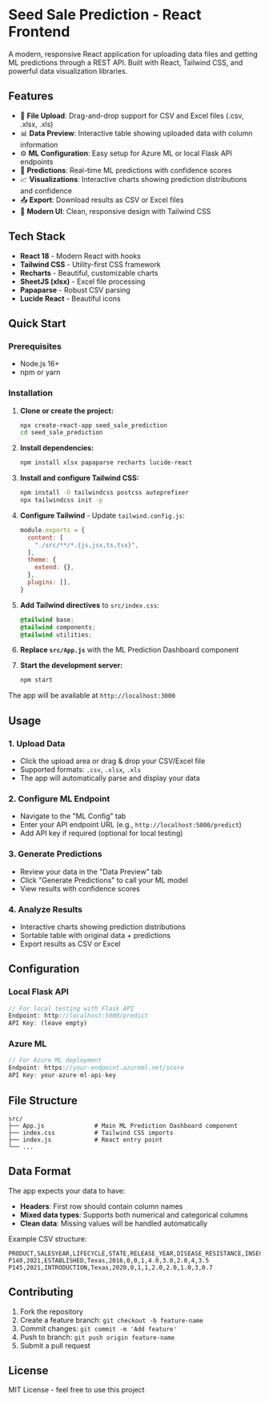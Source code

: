 # Seed Sale Prediction - React Frontend

A modern, responsive React application for uploading data files and getting ML predictions through a REST API. Built with React, Tailwind CSS, and powerful data visualization libraries.

## Features

- 📁 **File Upload**: Drag-and-drop support for CSV and Excel files (.csv, .xlsx, .xls)
- 📊 **Data Preview**: Interactive table showing uploaded data with column information
- ⚙️ **ML Configuration**: Easy setup for Azure ML or local Flask API endpoints
- 🔮 **Predictions**: Real-time ML predictions with confidence scores
- 📈 **Visualizations**: Interactive charts showing prediction distributions and confidence
- 📤 **Export**: Download results as CSV or Excel files
- 🎨 **Modern UI**: Clean, responsive design with Tailwind CSS

## Tech Stack

- **React 18** - Modern React with hooks
- **Tailwind CSS** - Utility-first CSS framework
- **Recharts** - Beautiful, customizable charts
- **SheetJS (xlsx)** - Excel file processing
- **Papaparse** - Robust CSV parsing
- **Lucide React** - Beautiful icons

## Quick Start

### Prerequisites

- Node.js 16+ 
- npm or yarn

### Installation

1. **Clone or create the project:**
   ```bash
   npx create-react-app seed_sale_prediction
   cd seed_sale_prediction
   ```

2. **Install dependencies:**
   ```bash
   npm install xlsx papaparse recharts lucide-react
   ```

3. **Install and configure Tailwind CSS:**
   ```bash
   npm install -D tailwindcss postcss autoprefixer
   npx tailwindcss init -p
   ```

4. **Configure Tailwind** - Update `tailwind.config.js`:
   ```javascript
   module.exports = {
     content: [
       "./src/**/*.{js,jsx,ts,tsx}",
     ],
     theme: {
       extend: {},
     },
     plugins: [],
   }
   ```

5. **Add Tailwind directives** to `src/index.css`:
   ```css
   @tailwind base;
   @tailwind components;
   @tailwind utilities;
   ```

6. **Replace `src/App.js`** with the ML Prediction Dashboard component

7. **Start the development server:**
   ```bash
   npm start
   ```

The app will be available at `http://localhost:3000`

## Usage

### 1. Upload Data
- Click the upload area or drag & drop your CSV/Excel file
- Supported formats: `.csv`, `.xlsx`, `.xls`
- The app will automatically parse and display your data

### 2. Configure ML Endpoint
- Navigate to the "ML Config" tab
- Enter your API endpoint URL (e.g., `http://localhost:5000/predict`)
- Add API key if required (optional for local testing)

### 3. Generate Predictions
- Review your data in the "Data Preview" tab
- Click "Generate Predictions" to call your ML model
- View results with confidence scores

### 4. Analyze Results
- Interactive charts showing prediction distributions
- Sortable table with original data + predictions
- Export results as CSV or Excel

## Configuration

### Local Flask API
```javascript
// For local testing with Flask API
Endpoint: http://localhost:5000/predict
API Key: (leave empty)
```

### Azure ML
```javascript
// For Azure ML deployment
Endpoint: https://your-endpoint.azureml.net/score
API Key: your-azure-ml-api-key
```

## File Structure

```
src/
├── App.js              # Main ML Prediction Dashboard component
├── index.css           # Tailwind CSS imports
├── index.js            # React entry point
└── ...
```

## Data Format

The app expects your data to have:
- **Headers**: First row should contain column names
- **Mixed data types**: Supports both numerical and categorical columns
- **Clean data**: Missing values will be handled automatically

Example CSV structure:
```csv
PRODUCT,SALESYEAR,LIFECYCLE,STATE,RELEASE_YEAR,DISEASE_RESISTANCE,INSECT_RESISTANCE,PROTECTION,DROUGHT_TOLERANCE,BRITTLE_STALK,PLANT_HEIGHT,RELATIVE_MATURITY,UNITS
P140,2021,ESTABLISHED,Texas,2016,0,0,1,4.0,3.0,2.0,4,3.5
P145,2021,INTRODUCTION,Texas,2020,0,1,1,2.0,2.0,1.0,3,0.7
```

## Contributing

1. Fork the repository
2. Create a feature branch: `git checkout -b feature-name`
3. Commit changes: `git commit -m 'Add feature'`
4. Push to branch: `git push origin feature-name`
5. Submit a pull request

## License

MIT License - feel free to use this project